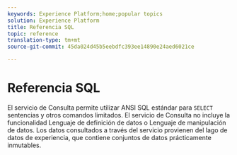 ```yaml
---
keywords: Experience Platform;home;popular topics
solution: Experience Platform
title: Referencia SQL
topic: reference
translation-type: tm+mt
source-git-commit: 45da024d45b5eebdfc393ee14890e24aed6021ce

---
```



# Referencia SQL

El servicio de Consulta permite utilizar ANSI SQL estándar para `SELECT` sentencias y otros comandos limitados. El servicio de Consulta no incluye la funcionalidad Lenguaje de definición de datos o Lenguaje de manipulación de datos. Los datos consultados a través del servicio provienen del lago de datos de experiencia, que contiene conjuntos de datos prácticamente inmutables.
